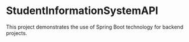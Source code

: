 # StudentInformationSystemAPI
This project demonstrates the use of Spring Boot technology for backend projects.
